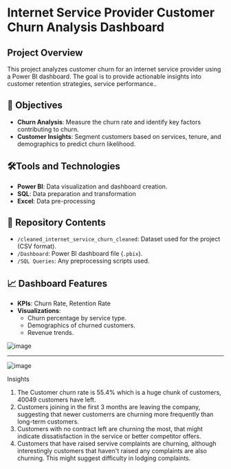 # Internet Service Provider Customer Churn Analysis Dashboard

## Project Overview
This project analyzes customer churn for an internet service provider using a Power BI dashboard. The goal is to provide actionable insights into customer retention strategies, service performance..

## 🎯 Objectives
- **Churn Analysis**: Measure the churn rate and identify key factors contributing to churn.
- **Customer Insights**: Segment customers based on services, tenure, and demographics to predict churn likelihood.


## 🛠Tools and Technologies
- **Power BI**: Data visualization and dashboard creation.
- **SQL**: Data preparation and transformation
- **Excel**: Data pre-processing

## 📂 Repository Contents
- `/cleaned_internet_service_churn_cleaned`: Dataset used for the project (CSV format).
- `/Dashboard`: Power BI dashboard file (`.pbix`).
- `/SQL Queries`: Any preprocessing scripts used.

## 📈 Dashboard Features
- **KPIs**: Churn Rate, Retention Rate
- **Visualizations**:
  - Churn percentage by service type.
  - Demographics of churned customers.
  - Revenue trends.


![image](https://github.com/user-attachments/assets/d7f46b01-45f0-4745-a5e3-9d96628857d0)


-------------------------------------------------------------------------------------------------------------------------------------------------------------------------------------------------------------------------------

![image](https://github.com/user-attachments/assets/8c8f9db8-167c-46da-9a89-6bc93bcd8948)


Insights
1. The Customer churn rate is 55.4% which is a huge chunk of customers, 40049 customers have left.
2. Customers joining in the first 3 months are leaving the company, suggesting that newer customerrs are churning more frequently than long-term customers.
3. Customers with no contract left are churning the most, that might indicate dissatisfaction in the service or better competitor offers.
4. Customers that have raised servive complaints are churning, although interestingly customers that haven't raised any complaints are also churning. This might suggest difficulty in lodging complaints.
   
